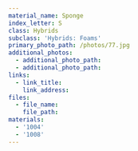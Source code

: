 ```yaml
---
material_name: Sponge
index_letter: S
class: Hybrids
subclass: 'Hybrids: Foams'
primary_photo_path: /photos/77.jpg
additional_photos:
  - additional_photo_path:
  - additional_photo_path:
links:
  - link_title:
    link_address:
files:
  - file_name:
    file_path:
materials:
  - '1004'
  - '1008'
---
```

